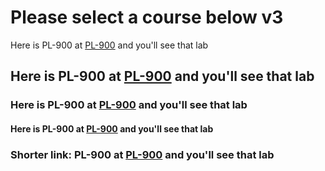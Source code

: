 # Please select a course below v3

Here is PL-900 at [PL-900](https://tylerfarmer1.github.io/pl900/pl900) and you'll see that lab


## Here is PL-900 at [PL-900](https://tylerfarmer1.github.io/pl900/pl900) and you'll see that lab


### Here is PL-900 at [PL-900](https://tylerfarmer1.github.io/pl900/pl900) and you'll see that lab


#### Here is PL-900 at [PL-900](https://tylerfarmer1.github.io/pl900/pl900) and you'll see that lab





### Shorter link: PL-900 at [PL-900](/pl900/pl900.md) and you'll see that lab
